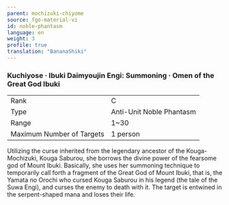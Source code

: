 ```yaml
---
parent: mochizuki-chiyome
source: fgo-material-vi
id: noble-phantasm
language: en
weight: 3
profile: true
translation: "BananaShiki"
---
```


### Kuchiyose · Ibuki Daimyoujin Engi: Summoning · Omen of the Great God Ibuki

<table>
  <tr><td>Rank</td><td>C</td></tr>
  <tr><td>Type</td><td>Anti-Unit Noble Phantasm</td></tr>
  <tr><td>Range</td><td>1~30</td></tr>
  <tr><td>Maximum Number of Targets</td><td>1 person</td></tr>
</table>

Utilizing the curse inherited from the legendary ancestor of the Kouga-Mochizuki, Kouga Saburou, she borrows the divine power of the fearsome god of Mount Ibuki.
Basically, she uses her summoning technique to temporarily call forth a fragment of the Great God of Mount Ibuki, that is, the Yamata no Orochi who cursed Kouga Saburou in his legend (the tale of the Suwa Engi), and curses the enemy to death with it.
The target is entwined in the serpent-shaped mana and loses their life.
